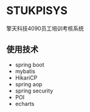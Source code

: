 # STUKPISYS
擎天科技4090员工培训考核系统 

## 使用技术 

* spring boot
* mybatis
* HikariCP
* spring aop
* spring security
* POI
* echarts

  
